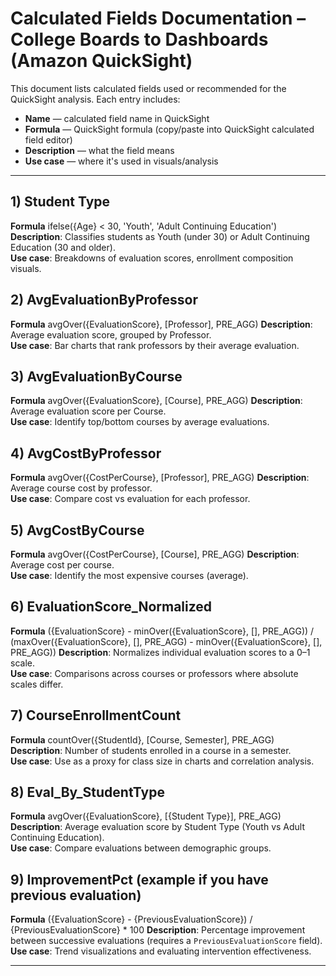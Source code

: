 # Calculated Fields Documentation – College Boards to Dashboards (Amazon QuickSight)

This document lists calculated fields used or recommended for the QuickSight analysis. Each entry includes:
- **Name** — calculated field name in QuickSight
- **Formula** — QuickSight formula (copy/paste into QuickSight calculated field editor)
- **Description** — what the field means
- **Use case** — where it's used in visuals/analysis

---

## 1) Student Type
**Formula**
ifelse({Age} < 30, 'Youth', 'Adult Continuing Education')
**Description**: Classifies students as Youth (under 30) or Adult Continuing Education (30 and older).  
**Use case**: Breakdowns of evaluation scores, enrollment composition visuals.

## 2) AvgEvaluationByProfessor
**Formula**
avgOver({EvaluationScore}, [Professor], PRE_AGG)
**Description**: Average evaluation score, grouped by Professor.  
**Use case**: Bar charts that rank professors by their average evaluation.

## 3) AvgEvaluationByCourse
**Formula**
avgOver({EvaluationScore}, [Course], PRE_AGG)
**Description**: Average evaluation score per Course.  
**Use case**: Identify top/bottom courses by average evaluations.

## 4) AvgCostByProfessor
**Formula**
avgOver({CostPerCourse}, [Professor], PRE_AGG)
**Description**: Average course cost by professor.  
**Use case**: Compare cost vs evaluation for each professor.

## 5) AvgCostByCourse
**Formula**
avgOver({CostPerCourse}, [Course], PRE_AGG)
**Description**: Average cost per course.  
**Use case**: Identify the most expensive courses (average).

## 6) EvaluationScore_Normalized
**Formula**
({EvaluationScore} - minOver({EvaluationScore}, [], PRE_AGG)) /
(maxOver({EvaluationScore}, [], PRE_AGG) - minOver({EvaluationScore}, [], PRE_AGG))
**Description**: Normalizes individual evaluation scores to a 0–1 scale.  
**Use case**: Comparisons across courses or professors where absolute scales differ.

## 7) CourseEnrollmentCount
**Formula**
countOver({StudentId}, [Course, Semester], PRE_AGG)
**Description**: Number of students enrolled in a course in a semester.  
**Use case**: Use as a proxy for class size in charts and correlation analysis.

## 8) Eval_By_StudentType
**Formula**
avgOver({EvaluationScore}, [{Student Type}], PRE_AGG)
**Description**: Average evaluation score by Student Type (Youth vs Adult Continuing Education).  
**Use case**: Compare evaluations between demographic groups.

## 9) ImprovementPct (example if you have previous evaluation)
**Formula**
({EvaluationScore} - {PreviousEvaluationScore}) / {PreviousEvaluationScore} * 100
**Description**: Percentage improvement between successive evaluations (requires a `PreviousEvaluationScore` field).  
**Use case**: Trend visualizations and evaluating intervention effectiveness.

---
